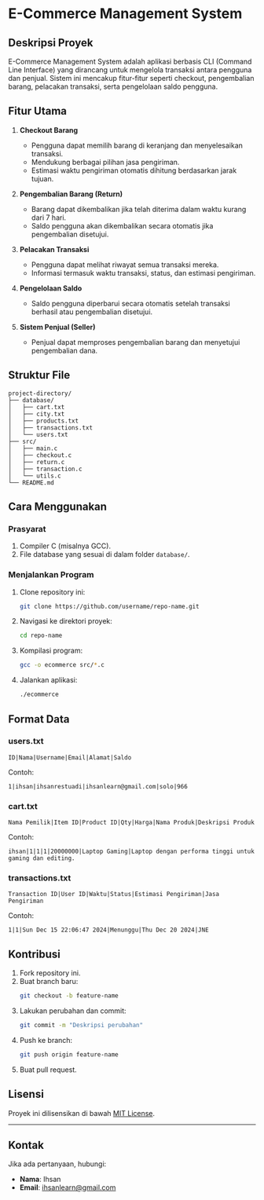 # E-Commerce Management System

## Deskripsi Proyek
E-Commerce Management System adalah aplikasi berbasis CLI (Command Line Interface) yang dirancang untuk mengelola transaksi antara pengguna dan penjual. Sistem ini mencakup fitur-fitur seperti checkout, pengembalian barang, pelacakan transaksi, serta pengelolaan saldo pengguna.

## Fitur Utama
1. **Checkout Barang**
   - Pengguna dapat memilih barang di keranjang dan menyelesaikan transaksi.
   - Mendukung berbagai pilihan jasa pengiriman.
   - Estimasi waktu pengiriman otomatis dihitung berdasarkan jarak tujuan.

2. **Pengembalian Barang (Return)**
   - Barang dapat dikembalikan jika telah diterima dalam waktu kurang dari 7 hari.
   - Saldo pengguna akan dikembalikan secara otomatis jika pengembalian disetujui.

3. **Pelacakan Transaksi**
   - Pengguna dapat melihat riwayat semua transaksi mereka.
   - Informasi termasuk waktu transaksi, status, dan estimasi pengiriman.

4. **Pengelolaan Saldo**
   - Saldo pengguna diperbarui secara otomatis setelah transaksi berhasil atau pengembalian disetujui.

5. **Sistem Penjual (Seller)**
   - Penjual dapat memproses pengembalian barang dan menyetujui pengembalian dana.

## Struktur File
```
project-directory/
├── database/
│   ├── cart.txt
│   ├── city.txt
│   ├── products.txt
│   ├── transactions.txt
│   └── users.txt
├── src/
│   ├── main.c
│   ├── checkout.c
│   ├── return.c
│   ├── transaction.c
│   └── utils.c
└── README.md
```

## Cara Menggunakan
### Prasyarat
1. Compiler C (misalnya GCC).
2. File database yang sesuai di dalam folder `database/`.

### Menjalankan Program
1. Clone repository ini:
   ```bash
   git clone https://github.com/username/repo-name.git
   ```
2. Navigasi ke direktori proyek:
   ```bash
   cd repo-name
   ```
3. Kompilasi program:
   ```bash
   gcc -o ecommerce src/*.c
   ```
4. Jalankan aplikasi:
   ```bash
   ./ecommerce
   ```

## Format Data
### users.txt
```
ID|Nama|Username|Email|Alamat|Saldo
```
Contoh:
```
1|ihsan|ihsanrestuadi|ihsanlearn@gmail.com|solo|966
```

### cart.txt
```
Nama Pemilik|Item ID|Product ID|Qty|Harga|Nama Produk|Deskripsi Produk
```
Contoh:
```
ihsan|1|1|1|20000000|Laptop Gaming|Laptop dengan performa tinggi untuk gaming dan editing.
```

### transactions.txt
```
Transaction ID|User ID|Waktu|Status|Estimasi Pengiriman|Jasa Pengiriman
```
Contoh:
```
1|1|Sun Dec 15 22:06:47 2024|Menunggu|Thu Dec 20 2024|JNE
```

## Kontribusi
1. Fork repository ini.
2. Buat branch baru:
   ```bash
   git checkout -b feature-name
   ```
3. Lakukan perubahan dan commit:
   ```bash
   git commit -m "Deskripsi perubahan"
   ```
4. Push ke branch:
   ```bash
   git push origin feature-name
   ```
5. Buat pull request.

## Lisensi
Proyek ini dilisensikan di bawah [MIT License](LICENSE).

---

## Kontak
Jika ada pertanyaan, hubungi:
- **Nama**: Ihsan
- **Email**: ihsanlearn@gmail.com

